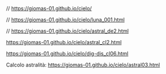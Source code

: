// https://giomas-01.github.io/cielo/

// https://giomas-01.github.io/cielo/luna_001.html

// https://giomas-01.github.io/cielo/astral_de2.html

https://giomas-01.github.io/cielo/astral_cl2.html

https://giomas-01.github.io/cielo/dig-dis_cl06.html

Calcolo astralità: https://giomas-01.github.io/cielo/astral03.html 

